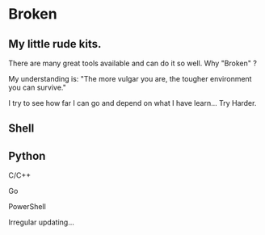 # Broken

## My little rude kits.

There are many great tools available and can do it so well.  Why "Broken" ?

My understanding is: 
	"The more vulgar you are, the tougher environment you can survive."

I try to see how far I can go and depend on what I have learn... Try Harder.

## Shell

## Python

C/C++

Go

PowerShell

Irregular updating...